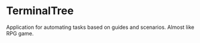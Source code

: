 # TerminalTree
Application for automating tasks based on guides and scenarios. Almost like RPG game.
